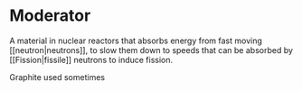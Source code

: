 # Moderator
A material in nuclear reactors that absorbs energy from fast moving [[neutron|neutrons]], to slow them down to speeds that can be absorbed by [[Fission|fissile]] neutrons to induce fission. 

Graphite used sometimes